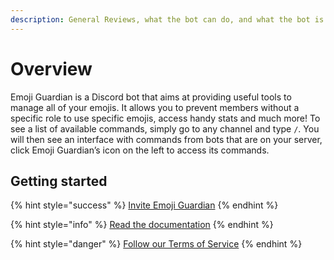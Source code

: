 ```yaml
---
description: General Reviews, what the bot can do, and what the bot is capable of!
---
```


# Overview

Emoji Guardian is a Discord bot that aims at providing useful tools to manage all of your emojis. It allows you to prevent members without a specific role to use specific emojis, access handy stats and much more! To see a list of available commands, simply go to any channel and type `/`. You will then see an interface with commands from bots that are on your server, click Emoji Guardian’s icon on the left to access its commands.

## Getting started

{% hint style="success" %}
[Invite Emoji Guardian](https://discord.com/api/oauth2/authorize?client\_id=887939311373267005\&permissions=1610632320\&scope=bot%20applications.commands)
{% endhint %}

{% hint style="info" %}
[Read the documentation](broken-reference)
{% endhint %}

{% hint style="danger" %}
[Follow our Terms of Service](terms-of-service.md)
{% endhint %}

